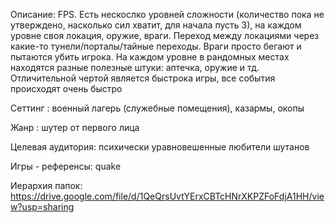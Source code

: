 
Описание: FPS. Есть нескослко уровней сложности (количество пока не утверждено, насколько сил хватит, для начала пусть 3), на каждом уровне своя локация, оружие, враги. Переход между локациями через какие-то тунели/порталы/тайные переходы. Враги просто бегают и пытаются убить игрока. На каждом уровне в рандомных местах находятся разные полезные штуки: аптечка, оружие и тд. Отличительной чертой является быстрока игры, все события происходят очень быстро

Сеттинг : военный лагерь (служебные помещения), казармы, окопы

Жанр : шутер от первого лица

Целевая аудитория: психически уравновешенные любители шутанов

Игры - референсы: quake


Иерархия папок:
https://drive.google.com/file/d/1QeQrsUvtYErxCBTcHNrXKPZFoFdjA1HH/view?usp=sharing
